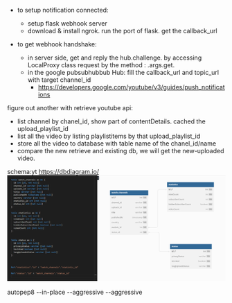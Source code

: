 

- to setup notification connected:
    - setup flask webhook server
    - download & install ngrok. run the port of flask. get the callback_url

- to get webhook handshake:
    - in server side, get and reply the hub.challenge. by accessing LocalProxy class request by the method : .args.get.
    - in the google pubsubhubbub Hub: fill the callback_url and topic_url with target channel_id
        - https://developers.google.com/youtube/v3/guides/push_notifications 



figure out another with retrieve youtube api:
- list channel by chanel_id, show part of contentDetails. cached the upload_playlist_id
- list all the video by listing playlistitems by that upload_playlist_id
- store all the video to database with table name of the chanel_id/name
- compare the new retrieve and existing db, we will get the new-uploaded video.

schema:yt
https://dbdiagram.io/
![Alt text](md_images/watch_channels.png)



autopep8 --in-place --aggressive --aggressive